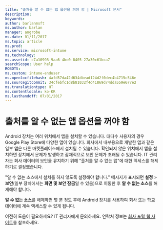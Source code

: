 ```yaml
---
title: "출처를 알 수 없는 앱 옵션을 꺼야 함 | Microsoft 문서"
description: 
keywords: 
author: barlanmsft
ms.author: barlan
manager: angrobe
ms.date: 01/11/2017
ms.topic: article
ms.prod: 
ms.service: microsoft-intune
ms.technology: 
ms.assetid: c7a10998-9aa6-4bc0-8405-27a30c61bca7
searchScope: User help
ROBOTS: 
ms.custom: intune-enduser
ms.openlocfilehash: 4afd57da42d634dbead124d2f0dec4b4715c546e
ms.sourcegitcommit: 34cfebfc1d8b81032f4d41869d74dda559e677e2
ms.translationtype: HT
ms.contentlocale: ko-KR
ms.lasthandoff: 07/01/2017
---
```

# <a name="you-need-to-turn-off-unknown-sources"></a>출처를 알 수 없는 앱 옵션을 꺼야 함

Android 장치는 여러 위치에서 앱을 설치할 수 있습니다. 대다수 사용자의 경우 Google Play Store에 다양한 앱이 있습니다. 회사에서 내부용으로 개발한 앱과 같은 일부 앱은 다른 마켓플레이스에서 설치될 수 있습니다. 확인되지 않은 위치에서 앱을 설치하면 장치에서 문제가 발생하고 잠재적으로 보안 문제가 초래될 수 있습니다. IT 관리자는 회사 데이터의 보안을 유지하기 위해 "출처를 알 수 없는 앱"에 대한 액세스를 해제하기로 결정했습니다.

"알 수 없는 소스에서 설치를 하지 않도록 설정해야 합니다." 메시지가 표시되면 **설정** > **보안**(일부 장치에서는 **화면 및 보안 잠금**일 수 있음)으로 이동한 후 **알 수 없는 소스**를 해제해야 합니다.

**알 수 없는 소스**를 해제하면 몇 분 정도 후에 Android 장치를 사용하여 회사 또는 학교 데이터에 계속 액세스할 수 있게 됩니다.

여전히 도움이 필요하세요? IT 관리자에게 문의하세요. 연락처 정보는 [회사 포털 웹 사이트](http://portal.manage.microsoft.com)를 참조하세요.
